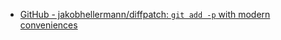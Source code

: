 - [GitHub - jakobhellermann/diffpatch: `git add -p` with modern conveniences](https://github.com/jakobhellermann/diffpatch?tab=readme-ov-file)